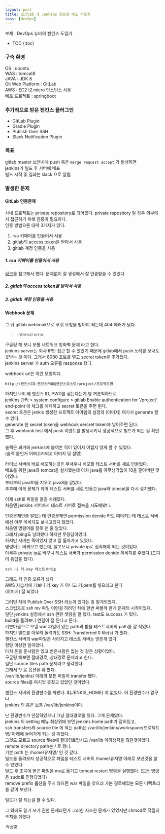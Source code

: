 ```yaml
---
layout: post
title: Gitlab 과 Jenkins 연동한 배포 자동화
tags: [devOps]
---
```


부제 : DevOps 뉴비의 젠킨스 도입기
* TOC
{:toc}

### 구축 환경
OS : ubuntu  
WAS : tomcat8  
JAVA : JDK 8  
Git Web Platform : GitLab  
AWS : EC2 t2.micro 인스턴스 사용  
배포 프로젝트 : springboot  

### 추가적으로 받은 젠킨스 플러그인
* GitLab Plugin
* Gradle Plugin
* Publish Over SSH
* Slack Notification Plugin

### 목표
gitlab master 브랜치에 push 혹은 `merge request accept` 가 발생하면   
jenkins가 빌드 후 서버에 배포  
빌드 시작 및 결과는 slack 으로 알림  

### 발생한 문제

#### GitLab 인증문제
사내 프로젝트는 private repository로 되어있다.
private repository 일 경우 외부에서 접근하기 위해 인증이 필요하다.  
인증 방법으론 대략 3가지가 있다. 
1. rsa 키페어를 만들어서 사용
2. gitlab의 access token을 받아서 사용
3. gitlab 계정 인증을 사용

##### 1. rsa 키페어를 만들어서 사용
[링크](https://taetaetae.github.io/2018/02/08/github-with-jenkins/)를 참고해서 했다. 
문제없이 잘 생성해서 잘 인증받을 수 있었다.

##### 2. gitlab의 access token을 받아서 사용

##### 3. gitlab 계정 인증을 사용


#### Webhook 문제
그 뒤 gitlab webhook으로 푸쉬 요청을 받아야 되는데 404 에러가 났다.

> internal error  

구글링 해 보니 보통 네트워크 방화벽 문제 라고 한다.  
jenkins server는 회사 IP만 접근 할 수 있었기 때문에 gitlab에서 push 노티를 보내도 못받는 것 이다. 그래서 8080 포트를 열고 secret token을 추가했다.    
jenkins server 가 auth 오류를 response 했다.  

webhook url은 이런 모양이다.
~~~
http://젠킨스ID:젠킨스PWD@젠킨스호스트/project/프로젝트명
~~~
하지만 URL에 젠킨스 ID, PWD를 싣는다는게 영 꺼름칙하므로  
jenkins 관리 >  system configure > gitlab Enable authentication for '/project' end-point 에 체크를 해제하고 secret 토큰을 주면 된다.  
secret 토큰은 jenkis 생성한 프로젝트 아이템의 설정의 
(이미지)
여기서 generate 할 수 있다.    
generate 한 secret token을 webhook sercret token에 넣어주면 된다.  
그 후 webhook test 에서 push 이벤트를 발생시키니 성공적으로 빌드가 되는 걸 확인했다. 

슬랙은 과거에 jenkins에 붙여본 적이 있어서 어렵지 않게 할 수 있었다.  
(슬랙 붙인거 어쩌고저쩌고 이미지 및 설명)  


라이브 서버에 바로 배포하는것은 무서우니 배포할 테스트 서버를 새로 만들었다.  
배포를 위한 java와 tomcat을 설치했는데 아차 java를 아무생각없이 10을 깔아버린 것이었다.  
부랴부랴 java10을 지우고 java8을 깔았다.  
추후에 이게 문제가 되어 테스트 서버를 새로 만들고 java와 tomcat을 다시 설치했다.  

이제 ssh로 파일을 옮길 차례였다.   
처음엔 jenkins 서버에서 테스트 서버로 접속을 시도해봤다.  

인증문제인줄 알았는데 인증문제면 permission denide 라도 떠야되는데 테스트 서버에선 아무 메세지도 보내고있지 않았다.  
처음엔 명령어를 잘못 쓴 줄 알았다.  
그래서 ping도 날려봤다 하지만 무응답이었다.  
하지만 서버는 죽어있지 않고 잘 돌아가고 있었다.  
명령어도 바꿔보고 했는데, 알고보니 private ip로 접속해야 되는 것이었다.  
아무튼 private ip로 바꾸니 테스트 서버가 permission denide 메세지를 주었다.(드디어 응답을 했다)  
~~~
ssh -i 키.key 테스트서버ip
~~~
그래도 키 인증 오류가 났다  
AWS 자습서에 가보니 키.key 가 아니고 키.pem를 넣으라고 한다  
(이미지)
잘 되었다  

그러던 차에 Publish Over SSH 라는게 있다는 걸 알게되었다.  
스크립트로 ssh mv 파일 이런걸 하려던 차에 한번 써볼까 한게 문제의 시작이었다.  
일단 jenkins 설정에서 ssh 관련 셋팅을 잘 했다. test도 success 가 떴다.  
build를 돌려보니 연결이 잘 된다고 뜬다.  
기쁜마음으로 보낼 war 파일이 있는 path와 받을 테스트서버의 path를 잘 적었다.  
하지만 빌드를 아무리 돌려봐도 SSH: Transferred 0 file(s) 가 떴다.  
젠킨스 서버의 war파일은 사라지고 테스트 서버는 받은게 없다.  
정말 이상한 일이었다.   
마치 돈을 준사람은 있고 받은사람은 없는 것 같은 상황이었다.  
구글링 해보면 절대경로, 상대경로 문제라고 한다.   
일단 source files path 문제라고 생각했다.   
그래서 **/* 로 옵션을 줘 봤다.  
/var/lib/jenkis/ 아래의 모든 파일이 transfer 됐다.  
source files를 여지껏 못찾고 있었던 것이었다.

젠킨스 서버의 환경변수를 까봤다. ${JENKIS_HOME} 이 없었다. 아 환경변수가 없구나   
jenkins 의 홈은 보통 /var/lib/jenkins이다.  

난 환경변수가 안잡혀있으니 그냥 절대경로를 줬다. 그게 문제였다.  
jenkins 의 setting 메뉴 최상위에 보면 jenkins home path가 잡혀있고,  
ssh transfers의 source file 에 적는 path는 /var/lib/jenkins/workspace/프로젝트명/ 아래에 들어가게 되는 것 이었다..  
그것도 모르고 source files에 절대경로랍시고 /var/lib 이하생략을 줬던것이었다.  
remote directory path는 / 로 줬다.  
기본 path 는 /home/유저명/ 인 것 같다.  
빌드를 돌려보자 성공적으로 파일을 테스트 서버의 /home/유저명 아래로 보낸것을 알 수 있었다.  
빌드 후 조치에 받은 파일을 mv로 옮기고 tomcat restart 명령을 실행했다. (모든 명령은 sudo로 진행되었다)  
remove prefix 옵션을 주지 않으면 war 파일을 찾으러 가는 경로에있는 모든 디렉토리를 같이 보낸다.  


빌드가 잘 되는걸 볼 수 있다.  

그 외에도 읽기 쓰기 권한 문제라던가 그러한 사소한 문제가 있었지만 chmod로 적절히 조치를 취했다.  

*작성중*









